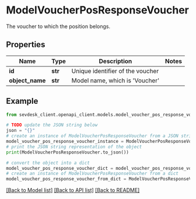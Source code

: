 # ModelVoucherPosResponseVoucher

The voucher to which the position belongs.

## Properties

Name | Type | Description | Notes
------------ | ------------- | ------------- | -------------
**id** | **str** | Unique identifier of the voucher | 
**object_name** | **str** | Model name, which is &#39;Voucher&#39; | 

## Example

```python
from sevdesk_client.openapi_client.models.model_voucher_pos_response_voucher import ModelVoucherPosResponseVoucher

# TODO update the JSON string below
json = "{}"
# create an instance of ModelVoucherPosResponseVoucher from a JSON string
model_voucher_pos_response_voucher_instance = ModelVoucherPosResponseVoucher.from_json(json)
# print the JSON string representation of the object
print(ModelVoucherPosResponseVoucher.to_json())

# convert the object into a dict
model_voucher_pos_response_voucher_dict = model_voucher_pos_response_voucher_instance.to_dict()
# create an instance of ModelVoucherPosResponseVoucher from a dict
model_voucher_pos_response_voucher_from_dict = ModelVoucherPosResponseVoucher.from_dict(model_voucher_pos_response_voucher_dict)
```
[[Back to Model list]](../README.md#documentation-for-models) [[Back to API list]](../README.md#documentation-for-api-endpoints) [[Back to README]](../README.md)


